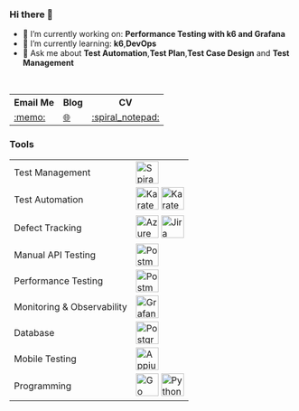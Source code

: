 ### Hi there 👋

- 🔭 I’m currently working on: **Performance Testing with k6 and Grafana**
- 🌱 I’m currently learning: **k6**,**DevOps**
- 💬 Ask me about **Test Automation**,**Test Plan**,**Test Case Design** and **Test Management**

</br>

<script>
/* 1. define variables */
var me = "mutuku.josphat";
var place = "gmail.com";

/* 2. find email link to replace */
var elink = document.getElementById("mlink");

/* 3. replace link href with variables  */
elink.href = `mailto:${me}@${place}`;
</script>



<table>
    <tr>
        <th>Email Me</th>
        <th>Blog</th>
        <th>CV</th>
    </tr>
    <tr>
        <td>
            <a id="mlink" href="#">:memo:</a>
        </td>
        <td>
            <a href="https://jaymutuku.netlify.app/">🌐</a>
        </td>
        <td>
            <a href="https://kazikwisha.github.io/profile">:spiral_notepad:</a>
        </td>
    </tr>
</table>

### Tools

<table>
<tr>
<td>Test Management</td>
<td>
<a href="https://www.inflectra.com/SpiraTest/"><img src="https://www.inflectra.com/Images/icons/icon-spiratest.svg" alt="Spira" width="40" height="40"/></a>
</td>
</tr>

<tr>
<td>Test Automation</td>
<td>
<a href="https://karatelabs.github.io/karate/"><img src="https://upload.wikimedia.org/wikipedia/commons/f/f7/Karate_software_logo.svg"  alt="Karate" width="40" height="40"/></a>
<a href="https://www.selenium.dev/"><img src="https://www.svgrepo.com/download/354321/selenium.svg"  alt="Karate" width="40" height="40"/></a>
</td>

</tr>

<tr>
<td>Defect Tracking</td>
<td>
<a href="https://azure.microsoft.com/en-us"><img src="https://www.vectorlogo.zone/logos/microsoft_azure/microsoft_azure-icon.svg"  alt="Azure" width="40" height="40"/></a>
<a href="https://www.atlassian.com/software/jira"><img src="https://www.vectorlogo.zone/logos/atlassian_jira/atlassian_jira-icon.svg"  alt="Jira" width="40" height="40"/></a>

</td>
</tr>

<tr>
<td>Manual API Testing</td>
<td>
<a href="https://www.postman.com/"><img src="https://www.vectorlogo.zone/logos/getpostman/getpostman-icon.svg"  alt="Postman" width="40" height="40"/></a>
</td>
</tr>

<tr>
<td>Performance Testing</td>
<td>
<a href="https://k6.io"><img src="https://upload.wikimedia.org/wikipedia/commons/e/ef/K6-logo.svg"  alt="Postman" width="40" height="40"/></a>
</td>
</tr>

<tr>
<td> Monitoring & Observability</td>
<td>
<a href="https://grafana.com/"><img src="https://www.vectorlogo.zone/logos/grafana/grafana-icon.svg"  alt="Grafana" width="40" height="40"/></a>
</td>
</tr>

<tr>
<td> Database</td>
<td>
<a href="https://www.postgresql.org/"><img src="https://www.vectorlogo.zone/logos/postgresql/postgresql-icon.svg"  alt="PostgreSQL" width="40" height="40"/></a>
</td>
</tr>

<tr>
<td> Mobile Testing</td>
<td>
<a href="https://appium.io/ "><img src="https://www.svgrepo.com/download/353413/appium.svg"  alt="Appium" width="40" height="40"/></a>
</td>
</tr>

<tr>
<td> Programming</td>
<td>
<a href="https://go.dev/"><img src="https://www.vectorlogo.zone/logos/golang/golang-official.svg"  alt="Go" width="40" height="40"/></a>
<a href="https://python.org/"><img src="https://www.vectorlogo.zone/logos/python/python-icon.svg"  alt="Python" width="40" height="40"/></a>
</td>
</tr>

</table>

